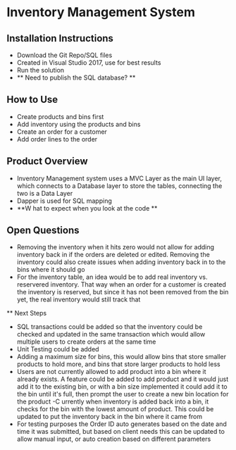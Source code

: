 # Inventory Management System

## Installation Instructions
- Download the Git Repo/SQL files
- Created in Visual Studio 2017, use for best results
- Run the solution
- ** Need to publish the SQL database? **

## How to Use
- Create products and bins first
- Add inventory using the products and bins
- Create an order for a customer
- Add order lines to the order

## Product Overview
- Inventory Management system uses a MVC Layer as the main UI layer, which connects to a Database layer to store the tables, connecting the two is a Data Layer
- Dapper is used for SQL mapping
- **W hat to expect when you look at the code **

## Open Questions
- Removing the inventory when it hits zero would not allow for adding inventory back in if the orders are deleted or edited. Removing the inventory could also create issues when adding inventory back in to the bins where it should go
- For the inventory table, an idea would be to add real inventory vs. reservered inventory. That way when an order for a customer is created the inventory is reserved, but since it has not been removed from the bin yet, the real inventory would still track that

** Next Steps
- SQL transactions could be added so that the inventory could be checked and updated in the same transaction which would allow multiple users to create orders at the same time 
- Unit Testing could be added
- Adding a maximum size for bins, this would allow bins that store smaller products to hold more, and bins that store larger products to hold less
- Users are not currently allowed to add product into a bin where it already exists. A feature could be added to add product and it would just add it to the existing bin, or with a bin size implemented it could add it to the bin until it's full, then prompt the user to create a new bin location for the product
-C urrently when inventory is added back into a bin, it checks for the bin with the lowest amount of product. This could be updated to put the inventory back in the bin where it came from
- For testing purposes the Order ID auto generates based on the date and time it was submitted, but based on client needs this can be updated to allow manual input, or auto creation based on different parameters
